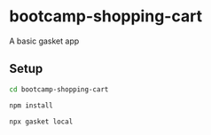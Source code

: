 # bootcamp-shopping-cart

A basic gasket app

## Setup

```bash
cd bootcamp-shopping-cart

npm install

npx gasket local
```
